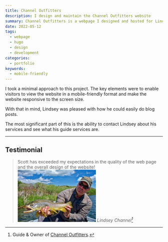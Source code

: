 ```yaml
---
title: Channel Outfitters
description: I design and maintain the Channel Outfitters website
summary: Channel Outfitters is a webpage I designed and hosted for Lindsey Channel for his Montana Outfitter Guide business.
date: 2022-05-12
tags:
  - webpage
  - hugo
  - design
  - development
categories:
  - portfolio
keywords:
  - mobile-friendly
---
```


I took a minimal approach to this project. The key elements were to enable visitors to view the website in a mobile-friendly format and make the website responsive to the screen size.

With that in mind, Lindsey was pleased with how he could easily do blog posts.

The most significant part of this is the ability to contact Lindsey about his services and see what his guide services are.

---

## Testimonial

> Scott has exceeded my expectations in the quality of the web page and the overall design of the website!<br> ![Lindsey Channel::round](lindsey.jpg ' ') <cite>Lindsey Channel[^1]</cite>

[^1]: Guide & Owner of [Channel Outfitters](https://channeloutfitters.com).
